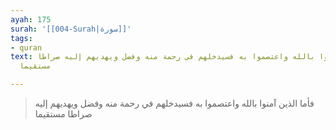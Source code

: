 ```yaml
---
ayah: 175
surah: '[[004-Surah|سورة]]'
tags:
- quran
text: فأما الذين آمنوا بالله واعتصموا به فسيدخلهم في رحمة منه وفضل ويهديهم إليه صراطا
  مستقيما

---
```

> فأما الذين آمنوا بالله واعتصموا به فسيدخلهم في رحمة منه وفضل ويهديهم إليه صراطا مستقيما
